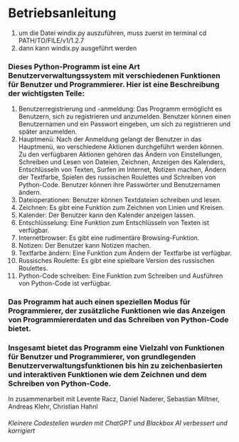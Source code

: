 # Betriebsanleitung

1) um die Datei windix.py auszuführen, muss zuerst im terminal cd PATH/TO/FILE/v1/1.2.7
2) dann kann windix.py ausgeführt werden

### Dieses Python-Programm ist eine Art Benutzerverwaltungssystem mit verschiedenen Funktionen für Benutzer und Programmierer. Hier ist eine Beschreibung der wichtigsten Teile:

1) Benutzerregistrierung und -anmeldung:
Das Programm ermöglicht es Benutzern, sich zu registrieren und anzumelden.
Benutzer können einen Benutzernamen und ein Passwort eingeben, um sich zu registrieren und später anzumelden.
2) Hauptmenü:
Nach der Anmeldung gelangt der Benutzer in das Hauptmenü, wo verschiedene Aktionen durchgeführt werden können.
Zu den verfügbaren Aktionen gehören das Ändern von Einstellungen, Schreiben und Lesen von Dateien, Zeichnen, Anzeigen des Kalenders, Entschlüsseln von Texten, Surfen im Internet, Notizen machen, Ändern der Textfarbe, Spielen des russischen Roulettes und Schreiben von Python-Code.
Benutzer können ihre Passwörter und Benutzernamen ändern.
3) Dateioperationen:
Benutzer können Textdateien schreiben und lesen.
4) Zeichnen:
Es gibt eine Funktion zum Zeichnen von Linien und Kreisen.
5) Kalender:
Der Benutzer kann den Kalender anzeigen lassen.
6) Entschlüsselung:
Eine Funktion zum Entschlüsseln von Texten ist verfügbar.
7) Internetbrowser:
Es gibt eine rudimentäre Browsing-Funktion.
8) Notizen:
Der Benutzer kann Notizen machen.
9) Textfarbe ändern:
Eine Funktion zum Ändern der Textfarbe ist verfügbar.
10) Russisches Roulette:
Es gibt eine spielbare Version des russischen Roulettes.
11) Python-Code schreiben:
Eine Funktion zum Schreiben und Ausführen von Python-Code ist verfügbar.

### Das Programm hat auch einen speziellen Modus für Programmierer, der zusätzliche Funktionen wie das Anzeigen von Programmiererdaten und das Schreiben von Python-Code bietet.

### Insgesamt bietet das Programm eine Vielzahl von Funktionen für Benutzer und Programmierer, von grundlegenden Benutzerverwaltungsfunktionen bis hin zu zeichenbasierten und interaktiven Funktionen wie dem Zeichnen und dem Schreiben von Python-Code.

In zusammenarbeit mit Levente Racz, Daniel Naderer, Sebastian Miltner, Andreas Klehr, Christian Hahnl

###### Kleinere Codestellen wurden mit ChatGPT und Blackbox AI verbessert und korrigiert
